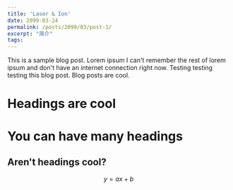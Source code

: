 ```yaml
---
title: 'Laser & Ion'
date: 2099-03-24
permalink: /posts/2099/03/post-1/
excerpt: "简介"
tags:
---
```


This is a sample blog post. Lorem ipsum I can't remember the rest of lorem ipsum and don't have an internet connection right now. Testing testing testing this blog post. Blog posts are cool.

Headings are cool
======

You can have many headings
======

Aren't headings cool?
------
$$y=ax+b$$
